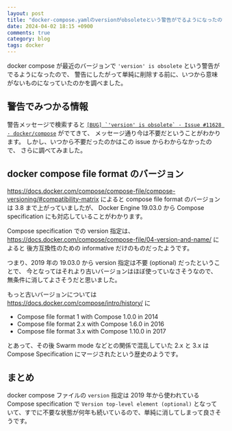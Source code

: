 ```yaml
---
layout: post
title: "docker-compose.yamlのversionがobsoleteという警告がでるようになったので、不要になっていたのはいつからか調べた"
date: 2024-04-02 18:15 +0900
comments: true
category: blog
tags: docker
---
```

docker compose が最近のバージョンで `'version' is obsolete` という警告がでるようになったので、
警告にしたがって単純に削除する前に、いつから意味がないものになっていたのかを調べました。

<!--more-->

## 警告でみつかる情報

警告メッセージで検索すると
[``[BUG] `'version' is obsolete` · Issue #11628 · docker/compose``](https://github.com/docker/compose/issues/11628)
がでてきて、
メッセージ通り今は不要だということがわかります。
しかし、いつから不要だったのかはこの issue からわからなかったので、
さらに調べてみました。

## docker compose file format のバージョン

<https://docs.docker.com/compose/compose-file/compose-versioning/#compatibility-matrix> によると compose file format のバージョンは 3.8 まで上がっていましたが、
Docker Engine 19.03.0 から Compose specification にも対応していることがわかります。

Compose specification での version 指定は、
<https://docs.docker.com/compose/compose-file/04-version-and-name/> によると
後方互換性のための informative だけのものだったようです。

<!--
Version top-level element (optional)
The top-level version property is defined by the Compose Specification for backward compatibility. It is only informative.
-->

つまり、2019 年の 19.03.0 から version 指定は不要 (optional) だったということで、
今となってはそれより古いバージョンはほぼ使っていなさそうなので、
無条件に消してよさそうだと思いました。

もっと古いバージョンについては <https://docs.docker.com/compose/intro/history/> に

* Compose file format 1 with Compose 1.0.0 in 2014
* Compose file format 2.x with Compose 1.6.0 in 2016
* Compose file format 3.x with Compose 1.10.0 in 2017

とあって、その後 Swarm mode などとの関係で混乱していた 2.x と 3.x は Compose Specification にマージされたという歴史のようです。

## まとめ

docker compose ファイルの `version` 指定は 2019 年から使われている Compose specification で
`Version top-level element (optional)`
となっていて、すでに不要な状態が何年も続いているので、単純に消してしまって良さそうです。
